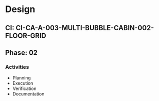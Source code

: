 # Design

## CI: CI-CA-A-003-MULTI-BUBBLE-CABIN-002-FLOOR-GRID
## Phase: 02

### Activities
- Planning
- Execution
- Verification
- Documentation
